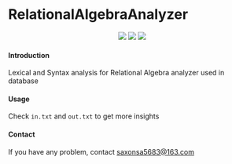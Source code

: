 # RelationalAlgebraAnalyzer

<p align="center">
  <img src="https://img.shields.io/badge/made%20by-Group11-blue.svg?style=flat-square" />
  <img src="https://img.shields.io/badge/project-UIC COMP3173 Project-yellow.svg?style=flat-square" />
<img src="https://img.shields.io/badge/version-0.0.1-darkgreen.svg?style=flat-square" />
</p>


#### Introduction
Lexical and Syntax analysis for Relational Algebra analyzer used in database

#### Usage
Check `in.txt` and `out.txt` to get more insights

#### Contact
If you have any problem, contact saxonsa5683@163.com

